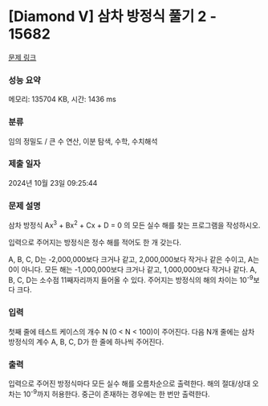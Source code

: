 # [Diamond V] 삼차 방정식 풀기 2 - 15682 

[문제 링크](https://www.acmicpc.net/problem/15682) 

### 성능 요약

메모리: 135704 KB, 시간: 1436 ms

### 분류

임의 정밀도 / 큰 수 연산, 이분 탐색, 수학, 수치해석

### 제출 일자

2024년 10월 23일 09:25:44

### 문제 설명

<p>삼차 방정식 Ax<sup>3</sup> + Bx<sup>2</sup> + Cx + D = 0 의 모든 실수 해를 찾는 프로그램을 작성하시오.</p>

<p>입력으로 주어지는 방정식은 정수 해를 적어도 한 개 갖는다.</p>

<p>A, B, C, D는 -2,000,000보다 크거나 같고, 2,000,000보다 작거나 같은 수이고, A는 0이 아니다. 모든 해는 -1,000,000보다 크거나 같고, 1,000,000보다 작거나 같다. A, B, C, D는 소수점 11째자리까지 들어올 수 있다. 주어지는 방정식의 해의 차이는 10<sup>-9</sup>보다 크다.</p>

### 입력 

 <p>첫째 줄에 테스트 케이스의 개수 N (0 < N < 100)이 주어진다. 다음 N개 줄에는 삼차 방정식의 계수 A, B, C, D가 한 줄에 하나씩 주어진다.</p>

### 출력 

 <p>입력으로 주어진 방정식마다 모든 실수 해를 오름차순으로 출력한다. 해의 절대/상대 오차는 10<sup>-9</sup>까지 허용한다. 중근이 존재하는 경우에는 한 번만 출력한다.</p>

